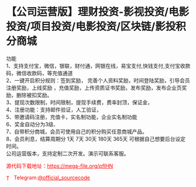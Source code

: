 # 【公司运营版】理财投资-影视投资/电影投资/项目投资/电影投资/区块链/影投积分商城

功能<br>1、支持支付宝，微信，银联，财付通，网银在线，易宝支付,快钱支付,支付宝收款码，微信收款码，等充值通道<br>2、一键开启积分规则：签到奖励， 完善个人资料奖励，时间登陆奖励，引导会员注册奖励，上线奖励 ，充值奖励，上传资质证书奖励，发布奖励，发布企业页奖励，删除被扣奖励。<br>3、提现次数限制，时间限制，提现手续费，费率封顶，保证金，<br>4、注册功能：支持邮件验证，人工验证，<br>5、带邀请码注册，充值卡，实名制功能，企业实名制功能<br>6、奖金自动分为3级、<br>7、自带积分商城，会员可使用自己的积分购买任意商城产品。<br>8、会员利息，结算周期分 1天 7天 30天 180天 365天 可根据自己想要后台设定时间。<br>公司运营版本，支持定制二次开发。演示可联系客服。<br>


<p style="color: red;">源代码下载地址：<a href="https://mega-file.org/pflHN" style="color: red;">https://mega-file.org/pflHN</a></p><p style="color: red;"><img src="https://cdn-icons-png.flaticon.com/512/2111/2111646.png" alt="Telegram Icon" style="width: 16px; vertical-align: middle; margin-right: 5px;">Telegram:<a href="https://t.me/official_sourcecode" style="color: red;">@official_sourcecode</a></p>